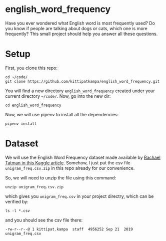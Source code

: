 # english_word_frequency

Have you ever wondered what English word is most frequently used? Do you know if people are talking about dogs or cats, which one is more frequently? This small project should help you answer all these questions.

# Setup
First, you clone this repo:
```
cd ~/code/
git clone https://github.com/kittipatkampa/english_word_frequency.git
```

You will find a new directory `english_word_frequency` created under your current directory `~/code/`. Now, go into the new dir:
```
cd english_word_frequency
```

Now, we will use pipenv to install all the dependencies:
```
pipenv install
```

# Dataset
We will use the English Word Frequency dataset made available by [Rachael Tatman in this Kaggle article](https://www.kaggle.com/datasets/rtatman/english-word-frequency?resource=download). Somehow, I just put the csv file `unigram_freq.csv.zip` in this repo already for our convenience.

So, we will need to unzip the file using this command:
```
unzip unigram_freq.csv.zip
```
which gives you `unigram_freq.csv` in your project directry, which can be verified by:
```
ls -l *.csv
```
and you should see the csv file there:
```
-rw-r--r--@ 1 kittipat.kampa  staff  4956252 Sep 21  2019 unigram_freq.csv
```